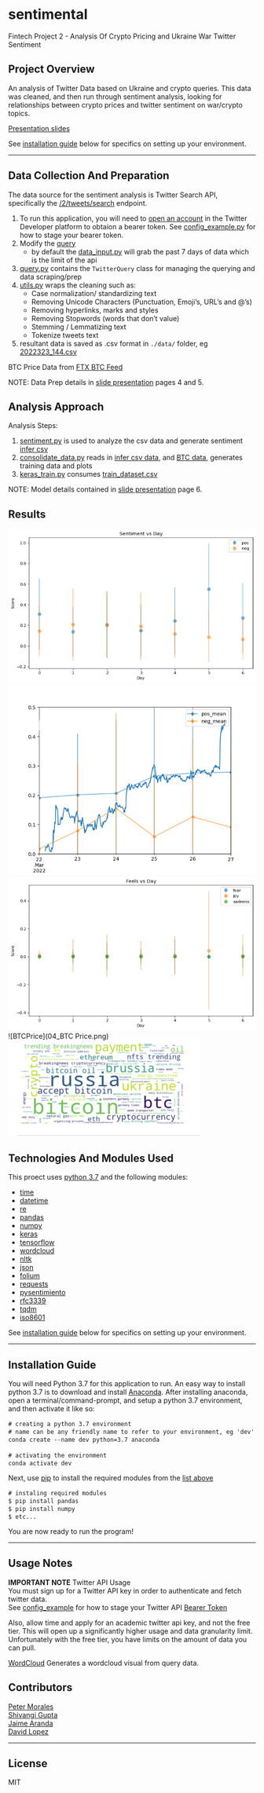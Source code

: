 # sentimental
Fintech Project 2 - Analysis Of Crypto Pricing and Ukraine War Twitter Sentiment  

## Project Overview
An analysis of Twitter Data based on Ukraine and crypto queries. This data was cleaned, and then run through sentiment analysis, looking for relationships between crypto prices and twitter sentiment on war/crypto topics.  

[Presentation slides](media/preso.pdf)  

See [installation guide](#installation-guide) below for specifics on setting up your environment.

---

## Data Collection And Preparation
The data source for the sentiment analysis is Twitter Search API, specifically the [/2/tweets/search](https://developer.twitter.com/en/docs/twitter-api/tweets/search/api-reference/get-tweets-search-recent) endpoint.  

1. To run this application, you will need to [open an account](https://developer.twitter.com/en/docs/twitter-api/getting-started/getting-access-to-the-twitter-api) in the Twitter Developer platform to obtaion a bearer token. See [config_example.py](./config_example.py) for how to stage your bearer token.
2. Modify the [query](https://github.com/sububer/sentimental/blob/main/data_input.py#L8)
    - by default the [data_input.py](./data_input.py) will grab the past 7 days of data which is the limit of the api
3. [query.py](./query.py) contains the `TwitterQuery` class for managing the querying and data scraping/prep
3. [utils.py](./utils.py) wraps the cleaning such as:
    - Case normalization/ standardizing text
    - Removing Unicode Characters (Punctuation, Emoji’s, URL’s and @’s)
    - Removing hyperlinks, marks and styles
    - Removing Stopwords (words that don’t value)
    - Stemming / Lemmatizing text
    - Tokenize tweets text
4. resultant data is saved as .csv format in `./data/` folder, eg [2022323_144.csv](./data/2022323_144.csv)  

BTC Price Data from [FTX BTC Feed](https://ftx.us/trade/BTC/USD)  

NOTE: Data Prep details in [slide presentation](./media/preso.pdf) pages 4 and 5.

## Analysis Approach  

Analysis Steps:
1. [sentiment.py](./sentiment.py) is used to analyze the csv data and generate sentiment [infer csv](data/2022323_infer.csv)
2. [consolidate_data.py](./consolidate_data.py) reads in [infer csv data](data/2022323_infer.csv), and [BTC data](data/FTX_BTCUSD%2C%2030.csv), generates training data and plots
3. [keras_train.py](./keras_train.py) consumes [train_dataset.csv](data/train_dataset.csv)  

NOTE: Model details contained in [slide presentation](./media/preso.pdf) page 6.  


## Results  

![Sentiment 7 Day](media/01_sentiment.png)
![Sentiment 24 hr](media/02_Sentiment24hr.png)  
![Emotions 7 Day](media/03_Emotions.png)
![BTCPrice](04_BTC Price.png)
![Wordcloud](media/word_cloud_0324.png)


## Technologies And Modules Used  

This proect uses [python 3.7](https://docs.python.org/3.7/) and the following modules:  

- [time](https://docs.python.org/3.7/library/time.html?highlight=time#module-time)
- [datetime](https://docs.python.org/3.7/library/datetime.html#module-datetime)
- [re](https://docs.python.org/3.7/library/re.html?highlight=re#module-re)
- [pandas](https://pypi.org/project/pandas/)
- [numpy](https://pypi.org/project/numpy/)
- [keras](https://keras.io/)
- [tensorflow](https://www.tensorflow.org/)
- [wordcloud](https://pypi.org/project/wordcloud/)
- [nltk](https://github.com/nltk/nltk)
- [json](https://docs.python.org/3/library/json.html)
- [folium](https://pypi.org/project/folium/)
- [requests](https://docs.python-requests.org/en/latest/)
- [pysentimiento](https://github.com/pysentimiento/pysentimiento)
- [rfc3339](https://pypi.org/project/rfc3339/)
- [tqdm](https://pypi.org/project/tqdm/)
- [iso8601](https://pypi.org/project/iso8601/)


See [installation guide](#installation-guide) below for specifics on setting up your environment.

---


## Installation Guide

You will need Python 3.7 for this application to run. An easy way to install python 3.7 is to download and install [Anaconda](https://www.anaconda.com/products/individual). After installing anaconda, open a terminal/command-prompt, and setup a python 3.7 environment, and then activate it like so:

```
# creating a python 3.7 environment
# name can be any friendly name to refer to your environment, eg 'dev'
conda create --name dev python=3.7 anaconda

# activating the environment
conda activate dev
```

Next, use [pip](https://pypi.org/project/pip/) to install the required modules from the [list above](#Technologies-And-Modules)


```
# instaling required modules
$ pip install pandas
$ pip install numpy
$ etc...
```
You are now ready to run the program!

---

## Usage Notes

**IMPORTANT NOTE** Twitter API Usage  
You must sign up for a Twitter API key in order to authenticate and fetch twitter data.  
See [config_example](./config_example.py) for how to stage your Twitter API [Bearer Token](https://developer.twitter.com/en/docs/authentication/oauth-2-0/bearer-tokens)  

Also, allow time and apply for an academic twitter api key, and not the free tier. This will open up a significantly higher usage and data granularity limit. Unfortunately with the free tier, you have limits on the amount of data you can pull.  

[WordCloud](./wordcloud_viz.ipynb)  Generates a wordcloud visual from query data.   


## Contributors

[Peter Morales](https://github.com/pmm09c)  
[Shivangi Gupta](https://github.com/shivangiuw)   
[Jaime Aranda](https://github.com/Aranda80)  
[David Lopez](https://github.com/sububer)  

---

## License

MIT